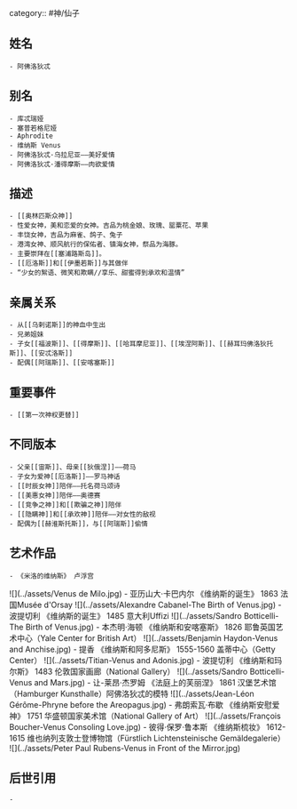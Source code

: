 category:: #神/仙子
## 姓名
	- 阿佛洛狄忒
## 别名
	- 库忒瑞娅
	- 塞普若格尼娅
	- Aphrodite
	- 维纳斯 Venus
	- 阿佛洛狄忒·乌拉尼亚——美好爱情
	- 阿佛洛狄忒·潘得摩斯——肉欲爱情
## 描述
	- [[奥林匹斯众神]]
	- 性爱女神，美和恋爱的女神。吉品为桃金娘、玫瑰、罂粟花、苹果
	- 丰饶女神，吉品为麻雀、鸽子、兔子
	- 港湾女神、顺风航行的保佑者、镇海女神，祭品为海豚。
	- 主要崇拜在[[塞浦路斯岛]]。
	- [[厄洛斯]]和[[伊墨若斯]]与其做伴
	- “少女的絮语、微笑和欺瞒//享乐、甜蜜得到承欢和温情”
## 亲属关系
	- 从[[乌剌诺斯]]的神血中生出
	- 兄弟姐妹
	- 子女[[福波斯]]、[[得摩斯]]、[[哈耳摩尼亚]]、[[埃涅阿斯]]、[[赫耳玛佛洛狄托斯]]、[[安忒洛斯]]
	- 配偶[[阿瑞斯]]、[[安喀塞斯]]
## 重要事件
	- [[第一次神权更替]]
## 不同版本
	- 父亲[[宙斯]]、母亲[[狄俄涅]]——荷马
	- 子女为爱神[[厄洛斯]]——罗马神话
	- [[时辰女神]]陪伴——托名荷马颂诗
	- [[美惠女神]]陪伴——奥德赛
	- [[竞争之神]]和[[欺骗之神]]陪伴
	- [[隐瞒神]]和[[承欢神]]陪伴——对女性的敌视
	- 配偶为[[赫淮斯托斯]]，与[[阿瑞斯]]偷情
## 艺术作品
	- 《米洛的维纳斯》 卢浮宫
 ![](../assets/Venus de Milo.jpg)
	- 亚历山大·卡巴内尔 《维纳斯的诞生》 1863 法国Musée d'Orsay
 ![](../assets/Alexandre Cabanel-The Birth of Venus.jpg)
	- 波提切利 《维纳斯的诞生》 1485 意大利Uffizi
 ![](../assets/Sandro Botticelli-The Birth of Venus.jpg)
	- 本杰明·海顿 《维纳斯和安喀塞斯》 1826 耶鲁英国艺术中心（Yale Center for British Art）
 ![](../assets/Benjamin Haydon-Venus and Anchise.jpg)
	- 提香 《维纳斯和阿多尼斯》 1555-1560 盖蒂中心（Getty Center）
 ![](../assets/Titian-Venus and Adonis.jpg)
	- 波提切利 《维纳斯和玛尔斯》 1483 伦敦国家画廊（National Gallery）
 ![](../assets/Sandro Botticelli-Venus and Mars.jpg)
	- 让-莱昂·杰罗姆 《法庭上的芙丽涅》 1861 汉堡艺术馆（Hamburger Kunsthalle）阿佛洛狄忒的模特
 ![](../assets/Jean-Léon Gérôme-Phryne before the Areopagus.jpg)
	- 弗朗索瓦·布歇 《维纳斯安慰爱神》 1751 华盛顿国家美术馆（National Gallery of Art）
 ![](../assets/François Boucher-Venus Consoling Love.jpg)
	- 彼得·保罗·鲁本斯 《维纳斯梳妆》 1612-1615 维也纳列支敦士登博物馆（Fürstlich Lichtensteinische Gemäldegalerie）
 ![](../assets/Peter Paul Rubens-Venus in Front of the Mirror.jpg)
## 后世引用
	-
